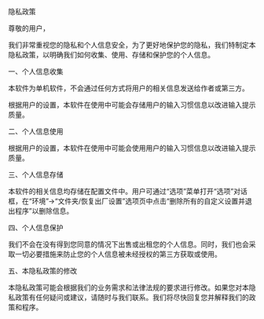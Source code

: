 隐私政策

尊敬的用户，

我们非常重视您的隐私和个人信息安全，为了更好地保护您的隐私，我们特制定本隐私政策，以明确我们如何收集、使用、存储和保护您的个人信息。

一、个人信息收集

本软件为单机软件，不会通过任何方式将用户的相关信息发送给作者或第三方。

根据用户的设置，本软件在使用中可能会存储用户的输入习惯信息以改进输入提示质量。

二、个人信息使用

根据用户的设置，本软件在使用中可能会使用用户的输入习惯信息以改进输入提示质量。

三、个人信息存储

本软件的相关信息均存储在配置文件中。用户可通过“选项”菜单打开“选项”对话框，在“环境”->“文件夹/恢复出厂设置”选项页中点击“删除所有的自定义设置并退出程序”以删除信息。

四、个人信息保护

我们不会在没有得到您同意的情况下出售或出租您的个人信息。同时，我们也会采取一切必要措施来防止您的个人信息被未经授权的第三方获取或使用。

五、本隐私政策的修改

本隐私政策可能会根据我们的业务需求和法律法规的要求进行修改。如果您对本隐私政策有任何疑问或建议，请随时与我们联系。我们将尽快回复您并解释我们的政策和程序。
